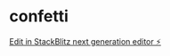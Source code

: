 # confetti

[Edit in StackBlitz next generation editor ⚡️](https://stackblitz.com/~/github.com/nsdevaraj/confetti)